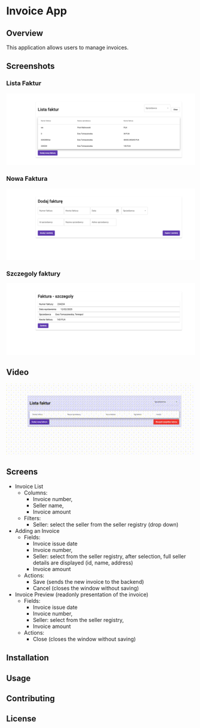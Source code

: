 # Invoice App

## Overview
This application allows users to manage invoices.

## Screenshots

### Lista Faktur
![alt text](image.png)

### Nowa Faktura
![alt text](image-1.png)

### Szczegoly faktury
![alt text](image-2.png)

## Video
<img src="./video.gif" width="1200" alt="Invoice App Demo">

## Screens
* Invoice List
  * Columns:
    * Invoice number,
    * Seller name,
    * Invoice amount
  * Filters:
    * Seller: select the seller from the seller registry (drop down)
* Adding an Invoice
  * Fields:
    * Invoice issue date
    * Invoice number,
    * Seller: select from the seller registry, after selection, full seller details are displayed (id, name, address)
    * Invoice amount
  * Actions:
    * Save (sends the new invoice to the backend)
    * Cancel (closes the window without saving)
* Invoice Preview (readonly presentation of the invoice)
  * Fields:
    * Invoice issue date
    * Invoice number,
    * Seller: select from the seller registry,
    * Invoice amount
  * Actions:
    * Close (closes the window without saving)

## Installation
<!-- ...existing code... -->

## Usage
<!-- ...existing code... -->

## Contributing
<!-- ...existing code... -->

## License
<!-- ...existing code... -->
